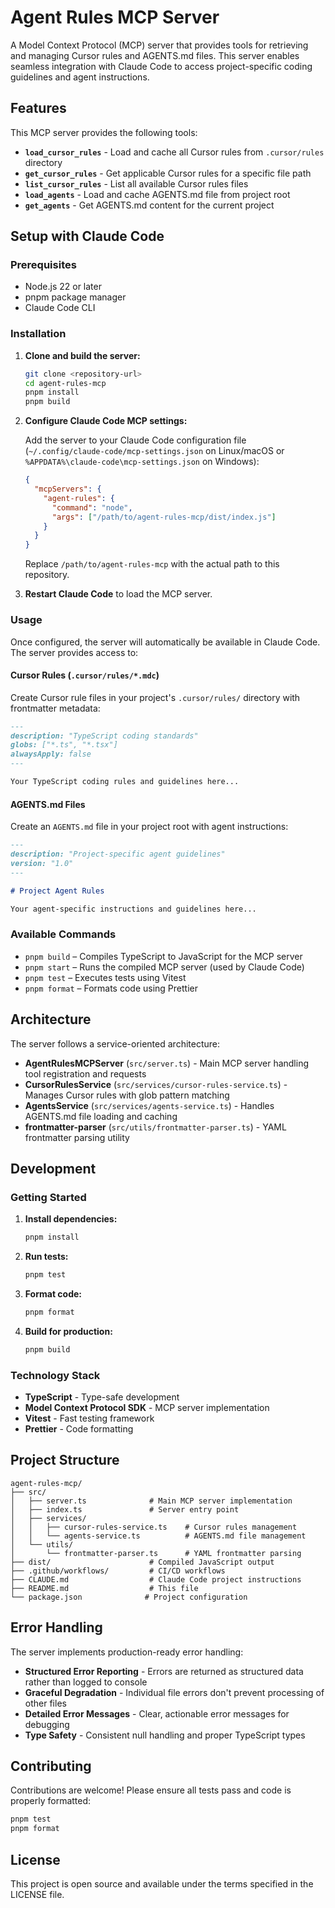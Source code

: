 # Agent Rules MCP Server

A Model Context Protocol (MCP) server that provides tools for retrieving and managing Cursor rules and AGENTS.md files. This server enables seamless integration with Claude Code to access project-specific coding guidelines and agent instructions.

## Features

This MCP server provides the following tools:

- **`load_cursor_rules`** - Load and cache all Cursor rules from `.cursor/rules` directory
- **`get_cursor_rules`** - Get applicable Cursor rules for a specific file path
- **`list_cursor_rules`** - List all available Cursor rules files
- **`load_agents`** - Load and cache AGENTS.md file from project root
- **`get_agents`** - Get AGENTS.md content for the current project

## Setup with Claude Code

### Prerequisites

- Node.js 22 or later
- pnpm package manager
- Claude Code CLI

### Installation

1. **Clone and build the server:**

   ```bash
   git clone <repository-url>
   cd agent-rules-mcp
   pnpm install
   pnpm build
   ```

2. **Configure Claude Code MCP settings:**

   Add the server to your Claude Code configuration file (`~/.config/claude-code/mcp-settings.json` on Linux/macOS or `%APPDATA%\claude-code\mcp-settings.json` on Windows):

   ```json
   {
     "mcpServers": {
       "agent-rules": {
         "command": "node",
         "args": ["/path/to/agent-rules-mcp/dist/index.js"]
       }
     }
   }
   ```

   Replace `/path/to/agent-rules-mcp` with the actual path to this repository.

3. **Restart Claude Code** to load the MCP server.

### Usage

Once configured, the server will automatically be available in Claude Code. The server provides access to:

#### Cursor Rules (`.cursor/rules/*.mdc`)

Create Cursor rule files in your project's `.cursor/rules/` directory with frontmatter metadata:

```markdown
---
description: "TypeScript coding standards"
globs: ["*.ts", "*.tsx"]
alwaysApply: false
---

Your TypeScript coding rules and guidelines here...
```

#### AGENTS.md Files

Create an `AGENTS.md` file in your project root with agent instructions:

```markdown
---
description: "Project-specific agent guidelines"
version: "1.0"
---

# Project Agent Rules

Your agent-specific instructions and guidelines here...
```

### Available Commands

- `pnpm build` – Compiles TypeScript to JavaScript for the MCP server
- `pnpm start` – Runs the compiled MCP server (used by Claude Code)
- `pnpm test` – Executes tests using Vitest
- `pnpm format` – Formats code using Prettier

## Architecture

The server follows a service-oriented architecture:

- **AgentRulesMCPServer** (`src/server.ts`) - Main MCP server handling tool registration and requests
- **CursorRulesService** (`src/services/cursor-rules-service.ts`) - Manages Cursor rules with glob pattern matching
- **AgentsService** (`src/services/agents-service.ts`) - Handles AGENTS.md file loading and caching
- **frontmatter-parser** (`src/utils/frontmatter-parser.ts`) - YAML frontmatter parsing utility

## Development

### Getting Started

1. **Install dependencies:**
   ```bash
   pnpm install
   ```

2. **Run tests:**
   ```bash
   pnpm test
   ```

3. **Format code:**
   ```bash
   pnpm format
   ```

4. **Build for production:**
   ```bash
   pnpm build
   ```

### Technology Stack

- **TypeScript** - Type-safe development
- **Model Context Protocol SDK** - MCP server implementation
- **Vitest** - Fast testing framework
- **Prettier** - Code formatting

## Project Structure

```
agent-rules-mcp/
├── src/
│   ├── server.ts              # Main MCP server implementation
│   ├── index.ts               # Server entry point
│   ├── services/
│   │   ├── cursor-rules-service.ts    # Cursor rules management
│   │   └── agents-service.ts          # AGENTS.md file management
│   └── utils/
│       └── frontmatter-parser.ts      # YAML frontmatter parsing
├── dist/                      # Compiled JavaScript output
├── .github/workflows/         # CI/CD workflows
├── CLAUDE.md                  # Claude Code project instructions
├── README.md                  # This file
└── package.json              # Project configuration
```

## Error Handling

The server implements production-ready error handling:

- **Structured Error Reporting** - Errors are returned as structured data rather than logged to console
- **Graceful Degradation** - Individual file errors don't prevent processing of other files
- **Detailed Error Messages** - Clear, actionable error messages for debugging
- **Type Safety** - Consistent null handling and proper TypeScript types

## Contributing

Contributions are welcome! Please ensure all tests pass and code is properly formatted:

```bash
pnpm test
pnpm format
```

## License

This project is open source and available under the terms specified in the LICENSE file.
